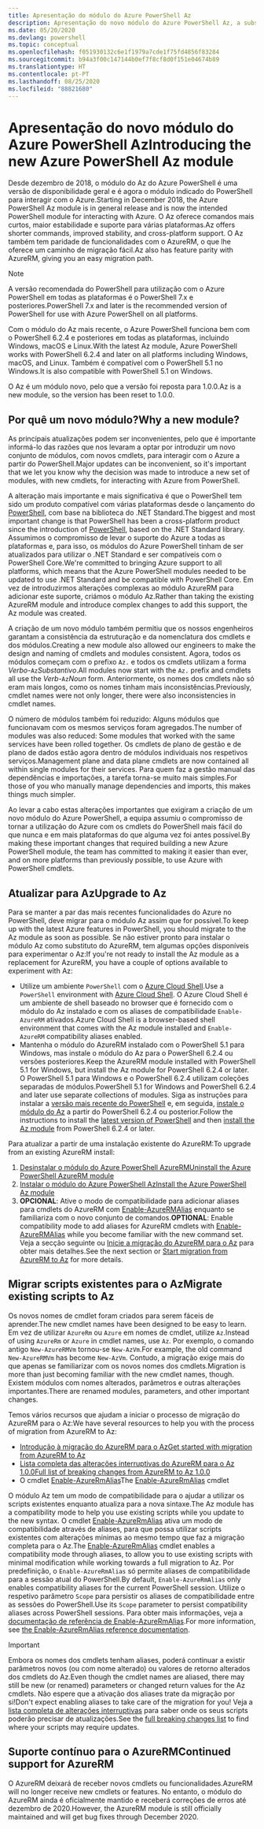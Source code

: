 ```yaml
---
title: Apresentação do módulo do Azure PowerShell Az
description: Apresentação do novo módulo do Azure PowerShell Az, a substituição do módulo AzureRM.
ms.date: 05/20/2020
ms.devlang: powershell
ms.topic: conceptual
ms.openlocfilehash: f051930132c6e1f1979a7cde1f75fd4856f83284
ms.sourcegitcommit: b94a3f00c147144b0ef7f8cf8d0f151e04674b89
ms.translationtype: HT
ms.contentlocale: pt-PT
ms.lasthandoff: 08/25/2020
ms.locfileid: "88821680"
---
```

# <a name="introducing-the-new-azure-powershell-az-module"></a><span data-ttu-id="5c162-103">Apresentação do novo módulo do Azure PowerShell Az</span><span class="sxs-lookup"><span data-stu-id="5c162-103">Introducing the new Azure PowerShell Az module</span></span>

<span data-ttu-id="5c162-104">Desde dezembro de 2018, o módulo do Az do Azure PowerShell é uma versão de disponibilidade geral e é agora o módulo indicado do PowerShell para interagir com o Azure.</span><span class="sxs-lookup"><span data-stu-id="5c162-104">Starting in December 2018, the Azure PowerShell Az module is in general release and is now the intended PowerShell module for interacting with Azure.</span></span> <span data-ttu-id="5c162-105">O Az oferece comandos mais curtos, maior estabilidade e suporte para várias plataformas.</span><span class="sxs-lookup"><span data-stu-id="5c162-105">Az offers shorter commands, improved stability, and cross-platform support.</span></span> <span data-ttu-id="5c162-106">O Az também tem paridade de funcionalidades com o AzureRM, o que lhe oferece um caminho de migração fácil.</span><span class="sxs-lookup"><span data-stu-id="5c162-106">Az also has feature parity with AzureRM, giving you an easy migration path.</span></span>

> [!NOTE]
> <span data-ttu-id="5c162-107">A versão recomendada do PowerShell para utilização com o Azure PowerShell em todas as plataformas é o PowerShell 7.x e posteriores.</span><span class="sxs-lookup"><span data-stu-id="5c162-107">PowerShell 7.x and later is the recommended version of PowerShell for use with Azure PowerShell on all platforms.</span></span>

<span data-ttu-id="5c162-108">Com o módulo do Az mais recente, o Azure PowerShell funciona bem com o PowerShell 6.2.4 e posteriores em todas as plataformas, incluindo Windows, macOS e Linux.</span><span class="sxs-lookup"><span data-stu-id="5c162-108">With the latest Az module, Azure PowerShell works with PowerShell 6.2.4 and later on all platforms including Windows, macOS, and Linux.</span></span> <span data-ttu-id="5c162-109">Também é compatível com o PowerShell 5.1 no Windows.</span><span class="sxs-lookup"><span data-stu-id="5c162-109">It is also compatible with PowerShell 5.1 on Windows.</span></span>

<span data-ttu-id="5c162-110">O Az é um módulo novo, pelo que a versão foi reposta para 1.0.0.</span><span class="sxs-lookup"><span data-stu-id="5c162-110">Az is a new module, so the version has been reset to 1.0.0.</span></span>

## <a name="why-a-new-module"></a><span data-ttu-id="5c162-111">Por quê um novo módulo?</span><span class="sxs-lookup"><span data-stu-id="5c162-111">Why a new module?</span></span>

<span data-ttu-id="5c162-112">As principais atualizações podem ser inconvenientes, pelo que é importante informá-lo das razões que nos levaram a optar por introduzir um novo conjunto de módulos, com novos cmdlets, para interagir com o Azure a partir do PowerShell.</span><span class="sxs-lookup"><span data-stu-id="5c162-112">Major updates can be inconvenient, so it's important that we let you know why the decision was made to introduce a new set of modules, with new cmdlets, for interacting with Azure from PowerShell.</span></span>

<span data-ttu-id="5c162-113">A alteração mais importante e mais significativa é que o PowerShell tem sido um produto compatível com várias plataformas desde o lançamento do [PowerShell](/powershell/scripting/overview), com base na biblioteca do .NET Standard.</span><span class="sxs-lookup"><span data-stu-id="5c162-113">The biggest and most important change is that PowerShell has been a cross-platform product since the introduction of [PowerShell](/powershell/scripting/overview), based on the .NET Standard library.</span></span>
<span data-ttu-id="5c162-114">Assumimos o compromisso de levar o suporte do Azure a todas as plataformas e, para isso, os módulos do Azure PowerShell tinham de ser atualizados para utilizar o .NET Standard e ser compatíveis com o PowerShell Core.</span><span class="sxs-lookup"><span data-stu-id="5c162-114">We're committed to bringing Azure support to all platforms, which means that the Azure PowerShell modules needed to be updated to use .NET Standard and be compatible with PowerShell Core.</span></span> <span data-ttu-id="5c162-115">Em vez de introduzirmos alterações complexas ao módulo AzureRM para adicionar este suporte, criámos o módulo Az.</span><span class="sxs-lookup"><span data-stu-id="5c162-115">Rather than taking the existing AzureRM module and introduce complex changes to add this support, the Az module was created.</span></span>

<span data-ttu-id="5c162-116">A criação de um novo módulo também permitiu que os nossos engenheiros garantam a consistência da estruturação e da nomenclatura dos cmdlets e dos módulos.</span><span class="sxs-lookup"><span data-stu-id="5c162-116">Creating a new module also allowed our engineers to make the design and naming of cmdlets and modules consistent.</span></span> <span data-ttu-id="5c162-117">Agora, todos os módulos começam com o prefixo `Az.` e todos os cmdlets utilizam a forma _Verbo_-`Az`_Substantivo_.</span><span class="sxs-lookup"><span data-stu-id="5c162-117">All modules now start with the `Az.` prefix and cmdlets all use the _Verb_-`Az`_Noun_ form.</span></span> <span data-ttu-id="5c162-118">Anteriormente, os nomes dos cmdlets não só eram mais longos, como os nomes tinham mais inconsistências.</span><span class="sxs-lookup"><span data-stu-id="5c162-118">Previously, cmdlet names were not only longer, there were also inconsistencies in cmdlet names.</span></span>

<span data-ttu-id="5c162-119">O número de módulos também foi reduzido: Alguns módulos que funcionavam com os mesmos serviços foram agregados.</span><span class="sxs-lookup"><span data-stu-id="5c162-119">The number of modules was also reduced: Some modules that worked with the same services have been rolled together.</span></span> <span data-ttu-id="5c162-120">Os cmdlets de plano de gestão e de plano de dados estão agora dentro de módulos individuais nos respetivos serviços.</span><span class="sxs-lookup"><span data-stu-id="5c162-120">Management plane and data plane cmdlets are now contained all within single modules for their services.</span></span> <span data-ttu-id="5c162-121">Para quem faz a gestão manual das dependências e importações, a tarefa torna-se muito mais simples.</span><span class="sxs-lookup"><span data-stu-id="5c162-121">For those of you who manually manage dependencies and imports, this makes things much simpler.</span></span>

<span data-ttu-id="5c162-122">Ao levar a cabo estas alterações importantes que exigiram a criação de um novo módulo do Azure PowerShell, a equipa assumiu o compromisso de tornar a utilização do Azure com os cmdlets do PowerShell mais fácil do que nunca e em mais plataformas do que alguma vez foi antes possível.</span><span class="sxs-lookup"><span data-stu-id="5c162-122">By making these important changes that required building a new Azure PowerShell module, the team has committed to making it easier than ever, and on more platforms than previously possible, to use Azure with PowerShell cmdlets.</span></span>

## <a name="upgrade-to-az"></a><span data-ttu-id="5c162-123">Atualizar para Az</span><span class="sxs-lookup"><span data-stu-id="5c162-123">Upgrade to Az</span></span>

<span data-ttu-id="5c162-124">Para se manter a par das mais recentes funcionalidades do Azure no PowerShell, deve migrar para o módulo Az assim que for possível.</span><span class="sxs-lookup"><span data-stu-id="5c162-124">To keep up with the latest Azure features in PowerShell, you should migrate to the Az module as soon as possible.</span></span> <span data-ttu-id="5c162-125">Se não estiver pronto para instalar o módulo Az como substituto do AzureRM, tem algumas opções disponíveis para experimentar o Az:</span><span class="sxs-lookup"><span data-stu-id="5c162-125">If you're not ready to install the Az module as a replacement for AzureRM, you have a couple of options available to experiment with Az:</span></span>

- <span data-ttu-id="5c162-126">Utilize um ambiente `PowerShell` com o [Azure Cloud Shell](https://docs.microsoft.com/azure/cloud-shell/overview).</span><span class="sxs-lookup"><span data-stu-id="5c162-126">Use a `PowerShell` environment with [Azure Cloud Shell](https://docs.microsoft.com/azure/cloud-shell/overview).</span></span> <span data-ttu-id="5c162-127">O Azure Cloud Shell é um ambiente de shell baseado no browser que é fornecido com o módulo do Az instalado e com os aliases de compatibilidade `Enable-AzureRM` ativados.</span><span class="sxs-lookup"><span data-stu-id="5c162-127">Azure Cloud Shell is a browser-based shell environment that comes with the Az module installed and `Enable-AzureRM` compatibility aliases enabled.</span></span>
- <span data-ttu-id="5c162-128">Mantenha o módulo do AzureRM instalado com o PowerShell 5.1 para Windows, mas instale o módulo do Az para o PowerShell 6.2.4 ou versões posteriores.</span><span class="sxs-lookup"><span data-stu-id="5c162-128">Keep the AzureRM module installed with PowerShell 5.1 for Windows, but install the Az module for PowerShell 6.2.4 or later.</span></span> <span data-ttu-id="5c162-129">O PowerShell 5.1 para Windows e o PowerShell 6.2.4 utilizam coleções separadas de módulos.</span><span class="sxs-lookup"><span data-stu-id="5c162-129">PowerShell 5.1 for Windows and PowerShell 6.2.4 and later use separate collections of modules.</span></span> <span data-ttu-id="5c162-130">Siga as instruções para instalar a [versão mais recente do PowerShell](/powershell/scripting/install/installing-powershell) e, em seguida, [instale o módulo do Az](install-az-ps.md) a partir do PowerShell 6.2.4 ou posterior.</span><span class="sxs-lookup"><span data-stu-id="5c162-130">Follow the instructions to install the [latest version of PowerShell](/powershell/scripting/install/installing-powershell) and then [install the Az module](install-az-ps.md) from PowerShell 6.2.4 or later.</span></span>

<span data-ttu-id="5c162-131">Para atualizar a partir de uma instalação existente do AzureRM:</span><span class="sxs-lookup"><span data-stu-id="5c162-131">To upgrade from an existing AzureRM install:</span></span>

1. [<span data-ttu-id="5c162-132">Desinstalar o módulo do Azure PowerShell AzureRM</span><span class="sxs-lookup"><span data-stu-id="5c162-132">Uninstall the Azure PowerShell AzureRM module</span></span>](/powershell/azure/uninstall-az-ps#uninstall-the-azurerm-module)
2. [<span data-ttu-id="5c162-133">Instalar o módulo do Azure PowerShell Az</span><span class="sxs-lookup"><span data-stu-id="5c162-133">Install the Azure PowerShell Az module</span></span>](install-az-ps.md)
3. <span data-ttu-id="5c162-134">**OPCIONAL**: Ative o modo de compatibilidade para adicionar aliases para cmdlets do AzureRM com [Enable-AzureRMAlias](/powershell/module/az.accounts/enable-azurermalias) enquanto se familiariza com o novo conjunto de comandos.</span><span class="sxs-lookup"><span data-stu-id="5c162-134">**OPTIONAL**: Enable compatibility mode to add aliases for AzureRM cmdlets with [Enable-AzureRMAlias](/powershell/module/az.accounts/enable-azurermalias) while you become familiar with the new command set.</span></span> <span data-ttu-id="5c162-135">Veja a secção seguinte ou [Inicie a migração do AzureRM para o Az](migrate-from-azurerm-to-az.md) para obter mais detalhes.</span><span class="sxs-lookup"><span data-stu-id="5c162-135">See the next section or [Start migration from AzureRM to Az](migrate-from-azurerm-to-az.md) for more details.</span></span>

## <a name="migrate-existing-scripts-to-az"></a><span data-ttu-id="5c162-136">Migrar scripts existentes para o Az</span><span class="sxs-lookup"><span data-stu-id="5c162-136">Migrate existing scripts to Az</span></span>

<span data-ttu-id="5c162-137">Os novos nomes de cmdlet foram criados para serem fáceis de aprender.</span><span class="sxs-lookup"><span data-stu-id="5c162-137">The new cmdlet names have been designed to be easy to learn.</span></span> <span data-ttu-id="5c162-138">Em vez de utilizar `AzureRm` ou `Azure` em nomes de cmdlet, utilize `Az`.</span><span class="sxs-lookup"><span data-stu-id="5c162-138">Instead of using `AzureRm` or `Azure` in cmdlet names, use `Az`.</span></span> <span data-ttu-id="5c162-139">Por exemplo, o comando antigo `New-AzureRMVm` tornou-se `New-AzVm`.</span><span class="sxs-lookup"><span data-stu-id="5c162-139">For example, the old command `New-AzureRMVm` has become `New-AzVm`.</span></span>
<span data-ttu-id="5c162-140">Contudo, a migração exige mais do que apenas se familiarizar com os novos nomes dos cmdlets.</span><span class="sxs-lookup"><span data-stu-id="5c162-140">Migration is more than just becoming familiar with the new cmdlet names, though.</span></span> <span data-ttu-id="5c162-141">Existem módulos com nomes alterados, parâmetros e outras alterações importantes.</span><span class="sxs-lookup"><span data-stu-id="5c162-141">There are renamed modules, parameters, and other important changes.</span></span>

<span data-ttu-id="5c162-142">Temos vários recursos que ajudam a iniciar o processo de migração do AzureRM para o Az:</span><span class="sxs-lookup"><span data-stu-id="5c162-142">We have several resources to help you with the process of migration from AzureRM to Az:</span></span>

- [<span data-ttu-id="5c162-143">Introdução à migração do AzureRM para o Az</span><span class="sxs-lookup"><span data-stu-id="5c162-143">Get started with migration from AzureRM to Az</span></span>](migrate-from-azurerm-to-az.md)
- [<span data-ttu-id="5c162-144">Lista completa das alterações interruptivas do AzureRM para o Az 1.0.0</span><span class="sxs-lookup"><span data-stu-id="5c162-144">Full list of breaking changes from AzureRM to Az 1.0.0</span></span>](migrate-az-1.0.0.md)
- <span data-ttu-id="5c162-145">O cmdlet [Enable-AzureRmAlias](/powershell/module/az.accounts/enable-azurermalias)</span><span class="sxs-lookup"><span data-stu-id="5c162-145">The [Enable-AzureRmAlias](/powershell/module/az.accounts/enable-azurermalias) cmdlet</span></span>

<span data-ttu-id="5c162-146">O módulo Az tem um modo de compatibilidade para o ajudar a utilizar os scripts existentes enquanto atualiza para a nova sintaxe.</span><span class="sxs-lookup"><span data-stu-id="5c162-146">The Az module has a compatibility mode to help you use existing scripts while you update to the new syntax.</span></span> <span data-ttu-id="5c162-147">O cmdlet [Enable-AzureRmAlias](/powershell/module/az.accounts/enable-azurermalias) ativa um modo de compatibilidade através de aliases, para que possa utilizar scripts existentes com alterações mínimas ao mesmo tempo que faz a migração completa para o Az.</span><span class="sxs-lookup"><span data-stu-id="5c162-147">The [Enable-AzureRmAlias](/powershell/module/az.accounts/enable-azurermalias) cmdlet enables a compatibility mode through aliases, to allow you to use existing scripts with minimal modification while working towards a full migration to Az.</span></span> <span data-ttu-id="5c162-148">Por predefinição, o `Enable-AzureRmAlias` só permite aliases de compatibilidade para a sessão atual do PowerShell.</span><span class="sxs-lookup"><span data-stu-id="5c162-148">By default, `Enable-AzureRmAlias` only enables compatibility aliases for the current PowerShell session.</span></span> <span data-ttu-id="5c162-149">Utilize o respetivo parâmetro `Scope` para persistir os aliases de compatibilidade entre as sessões do PowerShell.</span><span class="sxs-lookup"><span data-stu-id="5c162-149">Use its `Scope` parameter to persist compatibility aliases across PowerShell sessions.</span></span> <span data-ttu-id="5c162-150">Para obter mais informações, veja a [documentação de referência de Enable-AzureRmAlias](/powershell/module/az.accounts/enable-azurermalias).</span><span class="sxs-lookup"><span data-stu-id="5c162-150">For more information, see [the Enable-AzureRmAlias reference documentation](/powershell/module/az.accounts/enable-azurermalias).</span></span>

> [!IMPORTANT]
> <span data-ttu-id="5c162-151">Embora os nomes dos cmdlets tenham aliases, poderá continuar a existir parâmetros novos (ou com nome alterado) ou valores de retorno alterados dos cmdlets do Az.</span><span class="sxs-lookup"><span data-stu-id="5c162-151">Even though the cmdlet names are aliased, there may still be new (or renamed) parameters or changed return values for the Az cmdlets.</span></span> <span data-ttu-id="5c162-152">Não espere que a ativação dos aliases trate da migração por si!</span><span class="sxs-lookup"><span data-stu-id="5c162-152">Don't expect enabling aliases to take care of the migration for you!</span></span> <span data-ttu-id="5c162-153">Veja a [lista completa de alterações interruptivas](migrate-az-1.0.0.md) para saber onde os seus scripts poderão precisar de atualizações.</span><span class="sxs-lookup"><span data-stu-id="5c162-153">See the [full breaking changes list](migrate-az-1.0.0.md) to find where your scripts may require updates.</span></span>

## <a name="continued-support-for-azurerm"></a><span data-ttu-id="5c162-154">Suporte contínuo para o AzureRM</span><span class="sxs-lookup"><span data-stu-id="5c162-154">Continued support for AzureRM</span></span>

<span data-ttu-id="5c162-155">O AzureRM deixará de receber novos cmdlets ou funcionalidades.</span><span class="sxs-lookup"><span data-stu-id="5c162-155">AzureRM will no longer receive new cmdlets or features.</span></span> <span data-ttu-id="5c162-156">No entanto, o módulo do AzureRM ainda é oficialmente mantido e receberá correções de erros até dezembro de 2020.</span><span class="sxs-lookup"><span data-stu-id="5c162-156">However, the AzureRM module is still officially maintained and will get bug fixes through December 2020.</span></span>
